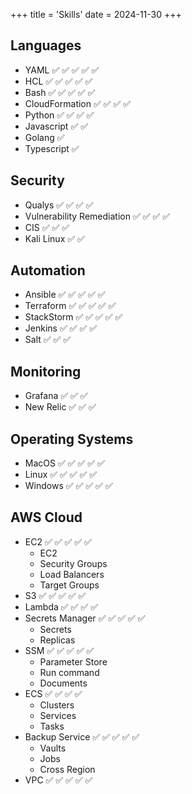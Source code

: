 +++
title = 'Skills'
date = 2024-11-30
+++


## Languages
- YAML ✅ ✅ ✅ ✅ ✅  
- HCL ✅ ✅ ✅ ✅ ✅ 
- Bash ✅ ✅ ✅ ✅ ✅ 
- CloudFormation ✅ ✅ ✅ ✅ 
- Python ✅ ✅ ✅ ✅ 
- Javascript ✅ ✅  
- Golang ✅ 
- Typescript ✅

## Security
- Qualys ✅ ✅ ✅ ✅  
- Vulnerability Remediation ✅ ✅ ✅ ✅ 
- CIS ✅ ✅ ✅  
- Kali Linux ✅ ✅   

## Automation
- Ansible ✅ ✅ ✅ ✅ ✅ 
- Terraform ✅ ✅ ✅ ✅ ✅ 
- StackStorm ✅ ✅ ✅ ✅ ✅ 
- Jenkins ✅ ✅ ✅ ✅ 
- Salt ✅ ✅ ✅ 

## Monitoring
- Grafana ✅ ✅ ✅ 
- New Relic ✅ ✅ ✅ 

## Operating Systems
- MacOS ✅ ✅ ✅ ✅ ✅ 
- Linux ✅ ✅ ✅ ✅ ✅ 
- Windows ✅ ✅ ✅ ✅ ✅ 

## AWS Cloud
- EC2 ✅ ✅ ✅ ✅ ✅ 
    - EC2
    - Security Groups
    - Load Balancers
    - Target Groups
- S3 ✅ ✅ ✅ ✅ ✅ 
- Lambda ✅ ✅ ✅ ✅
- Secrets Manager ✅ ✅ ✅ ✅ ✅ 
    - Secrets
    - Replicas
- SSM ✅ ✅ ✅ ✅ ✅ 
    - Parameter Store
    - Run command
    - Documents
- ECS ✅ ✅ ✅ ✅ 
    - Clusters
    - Services
    - Tasks
- Backup Service ✅ ✅ ✅ ✅ ✅ 
    - Vaults
    - Jobs
    - Cross Region
- VPC ✅ ✅ ✅ ✅ ✅ 


